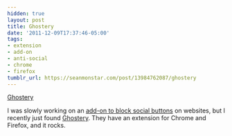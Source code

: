 ```yaml
---
hidden: true
layout: post
title: Ghostery
date: '2011-12-09T17:37:46-05:00'
tags:
- extension
- add-on
- anti-social
- chrome
- firefox
tumblr_url: https://seanmonstar.com/post/13984762087/ghostery
---
```

[Ghostery](http://www.ghostery.com/)  

I was slowly working on an [add-on to block social buttons](https://builder.addons.mozilla.org/addon/1016653/latest/) on websites, but I recently just found [Ghostery](http://www.ghostery.com/). They have an extension for Chrome and Firefox, and it rocks.

